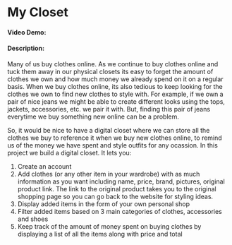 # My Closet
#### Video Demo:  <URL HERE>
#### Description:
Many of us buy clothes online. As we continue to buy clothes online and tuck them away in our physical closets its easy to forget the amount of clothes we own and how much money we already spend on it on a regular basis. When we buy clothes online, its also tedious to keep looking for the clothes we own to find new clothes to style with. For example, if we own a pair of nice jeans we might be able to create different looks using the tops, jackets, accessories, etc. we pair it with. But, finding this pair of jeans everytime we buy something new online can be a problem.

So, it would be nice to have a digital closet where we can store all the clothes we buy to reference it when we buy new clothes online, to remind us of the money we have spent and style outfits for any ocassion. In this project we build a digital closet. It lets you:
1. Create an account
2. Add clothes (or any other item in your wardrobe) with as much information as you want including name, price, brand, pictures, original product link. The link to the original product takes you to the original shopping page so you can go back to the website for styling ideas.
3. Display added items in the form of your own personal shop
4. Filter added items based on 3 main categories of clothes, accessories and shoes
5. Keep track of the amount of money spent on buying clothes by displaying a list of all the items along with price and total

